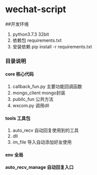 # wechat-script
##开发环境
1. python3.7.3 32bit
2. 依赖包 requirements.txt
3. 安装依赖 pip install -r requirements.txt

### 目录说明
#### core 核心代码
1. callback_fun.py 主要功能回调函数
2. mongo_client mongo封装
3. pubilc_fun 公共方法
4. wxcom.py 调用dll
#### tools 工具包
1. auto_recv 自动回复使用到的工具
2. dll
3. im_file 导入自动添加好友使用
#### env 全局
#### auto_recv_manage 自动回复入口

